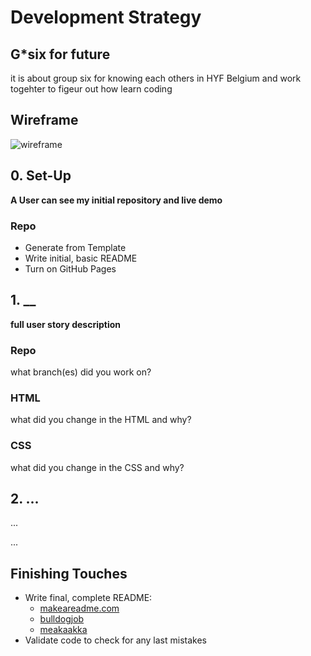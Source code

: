 # Development Strategy

G*six for future
-

it is about group six for knowing each others in HYF Belgium and work togehter to figeur out how learn coding 

## Wireframe

<!-- include a wireframe for your project in this repository, and display it here -->
<!-- wireframe.cc is a good site for getting started with wireframes -->
 ![wireframe](https://raw.githubusercontent.com/HackYourFutureBelgium/incremental-development/master/integrate/wireframe.gif)

## 0. Set-Up

__A User can see my initial repository and live demo__

### Repo

- Generate from Template
- Write initial, basic README
- Turn on GitHub Pages

## 1. __

__full user story description__

### Repo

what branch(es) did you work on?

### HTML

what did you change in the HTML and why?

### CSS

what did you change in the CSS and why?

## 2. ...

...

...

## Finishing Touches

- Write final, complete README:
  - [makeareadme.com](https://www.makeareadme.com/)
  - [bulldogjob](https://bulldogjob.com/news/449-how-to-write-a-good-readme-for-your-github-project)
  - [meakaakka](https://medium.com/@meakaakka/a-beginners-guide-to-writing-a-kickass-readme-7ac01da88ab3)
- Validate code to check for any last mistakes
